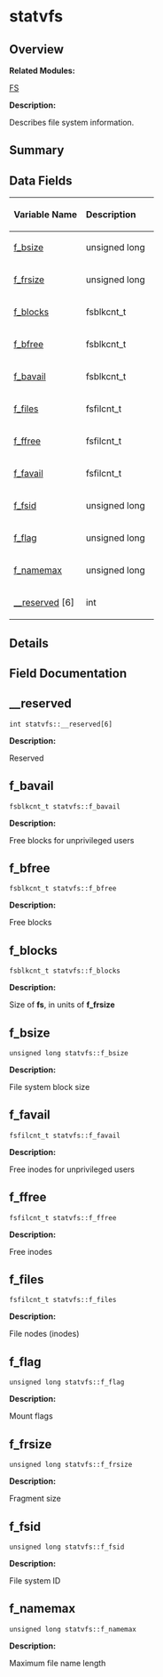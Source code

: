 # statvfs<a name="EN-US_TOPIC_0000001055678142"></a>

## **Overview**<a name="section467434898084843"></a>

**Related Modules:**

[FS](fs.md)

**Description:**

Describes file system information. 

## **Summary**<a name="section487801491084843"></a>

## Data Fields<a name="pub-attribs"></a>

<a name="table1744310502084843"></a>
<table><thead align="left"><tr id="row880538930084843"><th class="cellrowborder" valign="top" width="50%" id="mcps1.1.3.1.1"><p id="p1828887717084843"><a name="p1828887717084843"></a><a name="p1828887717084843"></a>Variable Name</p>
</th>
<th class="cellrowborder" valign="top" width="50%" id="mcps1.1.3.1.2"><p id="p813384273084843"><a name="p813384273084843"></a><a name="p813384273084843"></a>Description</p>
</th>
</tr>
</thead>
<tbody><tr id="row1867407824084843"><td class="cellrowborder" valign="top" width="50%" headers="mcps1.1.3.1.1 "><p id="p1685286715084843"><a name="p1685286715084843"></a><a name="p1685286715084843"></a><a href="statvfs.md#a3400d89a2627d6313da0cb39ff6209ec">f_bsize</a></p>
</td>
<td class="cellrowborder" valign="top" width="50%" headers="mcps1.1.3.1.2 "><p id="p163402655084843"><a name="p163402655084843"></a><a name="p163402655084843"></a>unsigned long </p>
</td>
</tr>
<tr id="row1880123757084843"><td class="cellrowborder" valign="top" width="50%" headers="mcps1.1.3.1.1 "><p id="p573414300084843"><a name="p573414300084843"></a><a name="p573414300084843"></a><a href="statvfs.md#af01dafa58ce2f665bc8b6ba1741f1896">f_frsize</a></p>
</td>
<td class="cellrowborder" valign="top" width="50%" headers="mcps1.1.3.1.2 "><p id="p1176601408084843"><a name="p1176601408084843"></a><a name="p1176601408084843"></a>unsigned long </p>
</td>
</tr>
<tr id="row2007606524084843"><td class="cellrowborder" valign="top" width="50%" headers="mcps1.1.3.1.1 "><p id="p1165750455084843"><a name="p1165750455084843"></a><a name="p1165750455084843"></a><a href="statvfs.md#a83b2d1725a43fef463597eda75b7af1b">f_blocks</a></p>
</td>
<td class="cellrowborder" valign="top" width="50%" headers="mcps1.1.3.1.2 "><p id="p879585598084843"><a name="p879585598084843"></a><a name="p879585598084843"></a>fsblkcnt_t </p>
</td>
</tr>
<tr id="row685370762084843"><td class="cellrowborder" valign="top" width="50%" headers="mcps1.1.3.1.1 "><p id="p387702768084843"><a name="p387702768084843"></a><a name="p387702768084843"></a><a href="statvfs.md#ab004873a74b951610b969a222116dccb">f_bfree</a></p>
</td>
<td class="cellrowborder" valign="top" width="50%" headers="mcps1.1.3.1.2 "><p id="p655968883084843"><a name="p655968883084843"></a><a name="p655968883084843"></a>fsblkcnt_t </p>
</td>
</tr>
<tr id="row1346350082084843"><td class="cellrowborder" valign="top" width="50%" headers="mcps1.1.3.1.1 "><p id="p1946539446084843"><a name="p1946539446084843"></a><a name="p1946539446084843"></a><a href="statvfs.md#a38e0b0109797e233de83ff9e8c4d0520">f_bavail</a></p>
</td>
<td class="cellrowborder" valign="top" width="50%" headers="mcps1.1.3.1.2 "><p id="p549627033084843"><a name="p549627033084843"></a><a name="p549627033084843"></a>fsblkcnt_t </p>
</td>
</tr>
<tr id="row441124531084843"><td class="cellrowborder" valign="top" width="50%" headers="mcps1.1.3.1.1 "><p id="p1449235955084843"><a name="p1449235955084843"></a><a name="p1449235955084843"></a><a href="statvfs.md#a38f6a9335cabe3bff82c2d96cc538e6f">f_files</a></p>
</td>
<td class="cellrowborder" valign="top" width="50%" headers="mcps1.1.3.1.2 "><p id="p1870353056084843"><a name="p1870353056084843"></a><a name="p1870353056084843"></a>fsfilcnt_t </p>
</td>
</tr>
<tr id="row1256710737084843"><td class="cellrowborder" valign="top" width="50%" headers="mcps1.1.3.1.1 "><p id="p916818028084843"><a name="p916818028084843"></a><a name="p916818028084843"></a><a href="statvfs.md#a601437cadd9c607cba0c653706af3d22">f_ffree</a></p>
</td>
<td class="cellrowborder" valign="top" width="50%" headers="mcps1.1.3.1.2 "><p id="p899579738084843"><a name="p899579738084843"></a><a name="p899579738084843"></a>fsfilcnt_t </p>
</td>
</tr>
<tr id="row1144957159084843"><td class="cellrowborder" valign="top" width="50%" headers="mcps1.1.3.1.1 "><p id="p1046692827084843"><a name="p1046692827084843"></a><a name="p1046692827084843"></a><a href="statvfs.md#a6f336f60b6cba33b9380181ef413022f">f_favail</a></p>
</td>
<td class="cellrowborder" valign="top" width="50%" headers="mcps1.1.3.1.2 "><p id="p245821717084843"><a name="p245821717084843"></a><a name="p245821717084843"></a>fsfilcnt_t </p>
</td>
</tr>
<tr id="row2017259314084843"><td class="cellrowborder" valign="top" width="50%" headers="mcps1.1.3.1.1 "><p id="p328642401084843"><a name="p328642401084843"></a><a name="p328642401084843"></a><a href="statvfs.md#a1a180e536ad58f06b0c05d913d0ae9cf">f_fsid</a></p>
</td>
<td class="cellrowborder" valign="top" width="50%" headers="mcps1.1.3.1.2 "><p id="p1545222216084843"><a name="p1545222216084843"></a><a name="p1545222216084843"></a>unsigned long </p>
</td>
</tr>
<tr id="row312305177084843"><td class="cellrowborder" valign="top" width="50%" headers="mcps1.1.3.1.1 "><p id="p1854323337084843"><a name="p1854323337084843"></a><a name="p1854323337084843"></a><a href="statvfs.md#adb8f52b3e1b3a90358ec3e97e56aafcd">f_flag</a></p>
</td>
<td class="cellrowborder" valign="top" width="50%" headers="mcps1.1.3.1.2 "><p id="p2034309669084843"><a name="p2034309669084843"></a><a name="p2034309669084843"></a>unsigned long </p>
</td>
</tr>
<tr id="row552716914084843"><td class="cellrowborder" valign="top" width="50%" headers="mcps1.1.3.1.1 "><p id="p911170207084843"><a name="p911170207084843"></a><a name="p911170207084843"></a><a href="statvfs.md#a138cd6cae031d89d7ae90649fb667696">f_namemax</a></p>
</td>
<td class="cellrowborder" valign="top" width="50%" headers="mcps1.1.3.1.2 "><p id="p1925551226084843"><a name="p1925551226084843"></a><a name="p1925551226084843"></a>unsigned long </p>
</td>
</tr>
<tr id="row996262555084843"><td class="cellrowborder" valign="top" width="50%" headers="mcps1.1.3.1.1 "><p id="p1312076239084843"><a name="p1312076239084843"></a><a name="p1312076239084843"></a><a href="statvfs.md#a57b706767c1a69cdb86c33e7196fe647">__reserved</a> [6]</p>
</td>
<td class="cellrowborder" valign="top" width="50%" headers="mcps1.1.3.1.2 "><p id="p11791822084843"><a name="p11791822084843"></a><a name="p11791822084843"></a>int </p>
</td>
</tr>
</tbody>
</table>

## **Details**<a name="section1212205440084843"></a>

## **Field Documentation**<a name="section683045177084843"></a>

## \_\_reserved<a name="a57b706767c1a69cdb86c33e7196fe647"></a>

```
int statvfs::__reserved[6]
```

 **Description:**

Reserved 

## f\_bavail<a name="a38e0b0109797e233de83ff9e8c4d0520"></a>

```
fsblkcnt_t statvfs::f_bavail
```

 **Description:**

Free blocks for unprivileged users 

## f\_bfree<a name="ab004873a74b951610b969a222116dccb"></a>

```
fsblkcnt_t statvfs::f_bfree
```

 **Description:**

Free blocks 

## f\_blocks<a name="a83b2d1725a43fef463597eda75b7af1b"></a>

```
fsblkcnt_t statvfs::f_blocks
```

 **Description:**

Size of  **fs**, in units of  **f\_frsize** 

## f\_bsize<a name="a3400d89a2627d6313da0cb39ff6209ec"></a>

```
unsigned long statvfs::f_bsize
```

 **Description:**

File system block size 

## f\_favail<a name="a6f336f60b6cba33b9380181ef413022f"></a>

```
fsfilcnt_t statvfs::f_favail
```

 **Description:**

Free inodes for unprivileged users 

## f\_ffree<a name="a601437cadd9c607cba0c653706af3d22"></a>

```
fsfilcnt_t statvfs::f_ffree
```

 **Description:**

Free inodes 

## f\_files<a name="a38f6a9335cabe3bff82c2d96cc538e6f"></a>

```
fsfilcnt_t statvfs::f_files
```

 **Description:**

File nodes \(inodes\) 

## f\_flag<a name="adb8f52b3e1b3a90358ec3e97e56aafcd"></a>

```
unsigned long statvfs::f_flag
```

 **Description:**

Mount flags 

## f\_frsize<a name="af01dafa58ce2f665bc8b6ba1741f1896"></a>

```
unsigned long statvfs::f_frsize
```

 **Description:**

Fragment size 

## f\_fsid<a name="a1a180e536ad58f06b0c05d913d0ae9cf"></a>

```
unsigned long statvfs::f_fsid
```

 **Description:**

File system ID 

## f\_namemax<a name="a138cd6cae031d89d7ae90649fb667696"></a>

```
unsigned long statvfs::f_namemax
```

 **Description:**

Maximum file name length 

